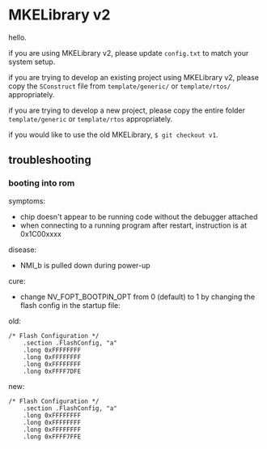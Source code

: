 # MKELibrary v2

hello. 

if you are using MKELibrary v2, please update `config.txt` to match your system setup.

if you are trying to develop an existing project using MKELibrary v2, please copy the `SConstruct` file from `template/generic/` or `template/rtos/` appropriately.

if you are trying to develop a new project, please copy the entire folder `template/generic` or `template/rtos` appropriately.

if you would like to use the old MKELibrary, `$ git checkout v1`.


## troubleshooting

### booting into rom

symptoms:

- chip doesn't appear to be running code without the debugger attached
- when connecting to a running program after restart, instruction is at 0x1C00xxxx

disease:

- NMI_b is pulled down during power-up

cure: 

- change NV_FOPT_BOOTPIN_OPT from 0 (default) to 1 by changing the flash config in the startup file:

old:

```
/* Flash Configuration */
    .section .FlashConfig, "a"
    .long 0xFFFFFFFF
    .long 0xFFFFFFFF
    .long 0xFFFFFFFF
    .long 0xFFFF7DFE
```

new:

```
/* Flash Configuration */
    .section .FlashConfig, "a"
    .long 0xFFFFFFFF
    .long 0xFFFFFFFF
    .long 0xFFFFFFFF
    .long 0xFFFF7FFE
```

